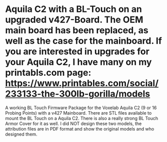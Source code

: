 # Aquila C2 with a BL-Touch on an upgraded v427-Board. The OEM main board has been replaced, as well as the case for the mainboard. If you are interested in upgrades for your Aquila C2, I have many on my printabls.com page: https://www.printables.com/social/233133-the-300lb-gorilla/models
A working BL Touch Firmware Package for the Voxelab Aquila C2 (9 or 16 Probing Points) with a v427 Mainboard. There are STL files available to mount the BL Touch on a Aquila C2. There is also a really strong BL Touch Armor Cover for it as well. I did NOT design these two models, the attribution files are in PDF format and show the original models and who designed them.

